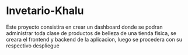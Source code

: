 # Invetario-Khalu
Este proyecto consistira en crear un dashboard donde se podran administrar toda clase de productos de belleza de una tienda fisica, se creara el frontend y backend 
de la aplicacion, luego se procedera con su respectivo despliegue
